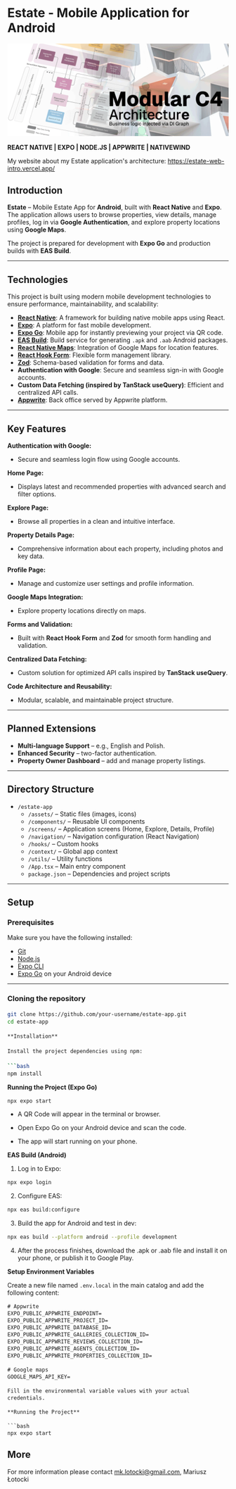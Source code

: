 # Estate - Mobile Application for Android

![Application intro](https://raw.githubusercontent.com/MarioLuigie/Estate_App/main/assets/images/git-hub-board.png)

**REACT NATIVE | EXPO | NODE.JS | APPWRITE | NATIVEWIND**

My website about my Estate application's architecture: https://estate-web-intro.vercel.app/

## Introduction

**Estate** – Mobile Estate App for **Android**, built with **React Native** and **Expo**.  
The application allows users to browse properties, view details, manage profiles, log in via **Google Authentication**, and explore property locations using **Google Maps**.  

The project is prepared for development with **Expo Go** and production builds with **EAS Build**.  

---

## Technologies

This project is built using modern mobile development technologies to ensure performance, maintainability, and scalability:

- **[React Native](https://reactnative.dev/)**: A framework for building native mobile apps using React.  
- **[Expo](https://expo.dev/)**: A platform for fast mobile development.  
- **[Expo Go](https://expo.dev/go)**: Mobile app for instantly previewing your project via QR code.  
- **[EAS Build](https://docs.expo.dev/build/introduction/)**: Build service for generating `.apk` and `.aab` Android packages.  
- **[React Native Maps](https://github.com/react-native-maps/react-native-maps)**: Integration of Google Maps for location features.  
- **[React Hook Form](https://react-hook-form.com/)**: Flexible form management library.  
- **[Zod](https://zod.dev/)**: Schema-based validation for forms and data.  
- **Authentication with Google**: Secure and seamless sign-in with Google accounts.  
- **Custom Data Fetching (inspired by TanStack useQuery)**: Efficient and centralized API calls.  
- **[Appwrite](https://appwrite.io/)**: Back office served by Appwrite platform.  


---

## Key Features

**Authentication with Google:**  
- Secure and seamless login flow using Google accounts.  

**Home Page:**  
- Displays latest and recommended properties with advanced search and filter options.  

**Explore Page:**  
- Browse all properties in a clean and intuitive interface.  

**Property Details Page:**  
- Comprehensive information about each property, including photos and key data.  

**Profile Page:**  
- Manage and customize user settings and profile information.  

**Google Maps Integration:**  
- Explore property locations directly on maps.  

**Forms and Validation:**  
- Built with **React Hook Form** and **Zod** for smooth form handling and validation.  

**Centralized Data Fetching:**  
- Custom solution for optimized API calls inspired by **TanStack useQuery**.  

**Code Architecture and Reusability:**  
- Modular, scalable, and maintainable project structure.  

---

## Planned Extensions

- **Multi-language Support** – e.g., English and Polish.  
- **Enhanced Security** – two-factor authentication.  
- **Property Owner Dashboard** – add and manage property listings.  

---

## Directory Structure

- `/estate-app`  
  - `/assets/` – Static files (images, icons)  
  - `/components/` – Reusable UI components  
  - `/screens/` – Application screens (Home, Explore, Details, Profile)  
  - `/navigation/` – Navigation configuration (React Navigation)  
  - `/hooks/` – Custom hooks  
  - `/context/` – Global app context  
  - `/utils/` – Utility functions  
  - `/App.tsx` – Main entry component  
  - `package.json` – Dependencies and project scripts  

---

## Setup

### **Prerequisites**

Make sure you have the following installed:

- [Git](https://git-scm.com/)  
- [Node.js](https://nodejs.org/)  
- [Expo CLI](https://docs.expo.dev/get-started/installation/)  
- [Expo Go](https://expo.dev/go) on your Android device  

---

### **Cloning the repository**

```bash
git clone https://github.com/your-username/estate-app.git
cd estate-app

**Installation**

Install the project dependencies using npm:

```bash
npm install
```

**Running the Project (Expo Go)**

```bash
npx expo start
```

- A QR Code will appear in the terminal or browser.

- Open Expo Go on your Android device and scan the code.

- The app will start running on your phone.

**EAS Build (Android)**

1. Log in to Expo:

```bash
npx expo login
```

2. Configure EAS:

```bash
npx eas build:configure
```

3. Build the app for Android and test in dev:

```bash
npx eas build --platform android --profile development
```

4. After the process finishes, download the .apk or .aab file and install it on your phone, or publish it to Google Play.

**Setup Environment Variables**

Create a new file named `.env.local` in the main catalog and add the following content:

```env
# Appwrite
EXPO_PUBLIC_APPWRITE_ENDPOINT=
EXPO_PUBLIC_APPWRITE_PROJECT_ID=
EXPO_PUBLIC_APPWRITE_DATABASE_ID=
EXPO_PUBLIC_APPWRITE_GALLERIES_COLLECTION_ID=
EXPO_PUBLIC_APPWRITE_REVIEWS_COLLECTION_ID=
EXPO_PUBLIC_APPWRITE_AGENTS_COLLECTION_ID=
EXPO_PUBLIC_APPWRITE_PROPERTIES_COLLECTION_ID=

# Google maps
GOOGLE_MAPS_API_KEY=

Fill in the environmental variable values with your actual credentials.

**Running the Project**

```bash
npx expo start
```

## More
For more information please contact [mk.lotocki@gmail.com](mailto:mk.lotocki@gmail.com), Mariusz Łotocki


